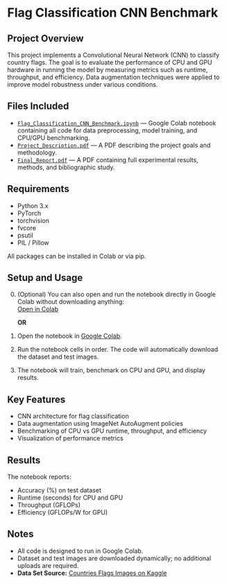 # Flag Classification CNN Benchmark

## Project Overview
This project implements a Convolutional Neural Network (CNN) to classify country flags. The goal is to evaluate the performance of CPU and GPU hardware in running the model by measuring metrics such as runtime, throughput, and efficiency. Data augmentation techniques were applied to improve model robustness under various conditions.

## Files Included
- [`Flag_Classification_CNN_Benchmark.ipynb`](https://github.com/GerkenPickle/Flag-Identification-CNN/blob/main/CNN_Flag_Classifier.ipynb) — Google Colab notebook containing all code for data preprocessing, model training, and CPU/GPU benchmarking.
- [`Project_Description.pdf`](https://github.com/GerkenPickle/Flag-Identification-CNN/blob/main/Project_Description.pdf) — A PDF describing the project goals and methodology.
- [`Final_Report.pdf`](https://github.com/GerkenPickle/Flag-Identification-CNN/blob/main/Final_Report.pdf) — A PDF containing full experimental results, methods, and bibliographic study.

## Requirements
- Python 3.x  
- PyTorch  
- torchvision  
- fvcore  
- psutil  
- PIL / Pillow  

All packages can be installed in Colab or via pip.

## Setup and Usage
0. (Optional) You can also open and run the notebook directly in Google Colab without downloading anything:  
[Open in Colab](https://colab.research.google.com/drive/1TjjmaYBPVGBHLphZaSEiiSN-H6qtnJ33?usp=sharing)


     **OR**

1. Open the notebook in [Google Colab](https://colab.research.google.com/).  
2. Run the notebook cells in order. The code will automatically download the dataset and test images.  
3. The notebook will train, benchmark on CPU and GPU, and display results.  

## Key Features
- CNN architecture for flag classification  
- Data augmentation using ImageNet AutoAugment policies  
- Benchmarking of CPU vs GPU runtime, throughput, and efficiency  
- Visualization of performance metrics  

## Results
The notebook reports:
- Accuracy (%) on test dataset  
- Runtime (seconds) for CPU and GPU  
- Throughput (GFLOPs)  
- Efficiency (GFLOPs/W for GPU)  

## Notes
- All code is designed to run in Google Colab.
- Dataset and test images are downloaded dynamically; no additional uploads are required.
- **Data Set Source:** [Countries Flags Images on Kaggle](https://www.kaggle.com/datasets/yusufyldz/countries-flags-images)
